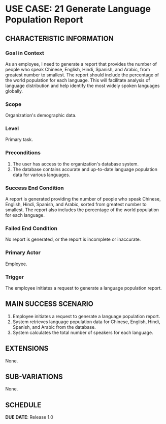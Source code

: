 # USE CASE: 21 Generate Language Population Report

## CHARACTERISTIC INFORMATION

### Goal in Context

As an employee, I need to generate a report that provides the number of people who speak Chinese, English, Hindi, Spanish, and Arabic, from greatest number to smallest. The report should include the percentage of the world population for each language. This will facilitate analysis of language distribution and help identify the most widely spoken languages globally.

### Scope

Organization's demographic data.

### Level

Primary task.

### Preconditions

1. The user has access to the organization's database system.
2. The database contains accurate and up-to-date language population data for various languages.

### Success End Condition

A report is generated providing the number of people who speak Chinese, English, Hindi, Spanish, and Arabic, sorted from greatest number to smallest. The report also includes the percentage of the world population for each language.

### Failed End Condition

No report is generated, or the report is incomplete or inaccurate.

### Primary Actor

Employee.

### Trigger

The employee initiates a request to generate a language population report.

## MAIN SUCCESS SCENARIO

1. Employee initiates a request to generate a language population report.
2. System retrieves language population data for Chinese, English, Hindi, Spanish, and Arabic from the database.
3. System calculates the total number of speakers for each language.

## EXTENSIONS

None.

## SUB-VARIATIONS

None.

## SCHEDULE

**DUE DATE**: Release 1.0
